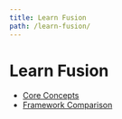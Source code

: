 ```yaml
---
title: Learn Fusion
path: /learn-fusion/
---
```


# Learn Fusion

- [Core Concepts](/docs/learn-fusion/core-concepts)
- [Framework Comparison](/docs/learn-fusion/framework-comparison)
